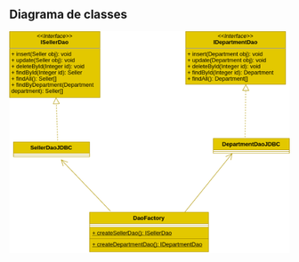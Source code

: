 ## Diagrama de classes

<p>
  <img src="https://github.com/andersonsilva019/oriented-object-programming/blob/main/demo-jdbc/docs/diagram-class.png?raw=true" width="100%" height="400px"/>
</p>